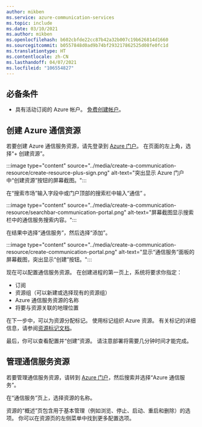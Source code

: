 ```yaml
---
author: mikben
ms.service: azure-communication-services
ms.topic: include
ms.date: 03/10/2021
ms.author: mikben
ms.openlocfilehash: b602cbfde22cc87b42a32b007c19b626814d1660
ms.sourcegitcommit: b0557848d0ad9b74bf293217862525d08fe0fc1d
ms.translationtype: HT
ms.contentlocale: zh-CN
ms.lasthandoff: 04/07/2021
ms.locfileid: "106554827"
---
```

## <a name="prerequisites"></a>必备条件

- 具有活动订阅的 Azure 帐户。 [免费创建帐户](https://azure.microsoft.com/free/dotnet/)。

## <a name="create-azure-communication-resource"></a>创建 Azure 通信资源

若要创建 Azure 通信服务资源，请先登录到 [Azure 门户](https://portal.azure.com)。 在页面的左上角，选择“+ 创建资源”。 

:::image type="content" source="../media/create-a-communication-resource/create-resource-plus-sign.png" alt-text="突出显示 Azure 门户中“创建资源”按钮的屏幕截图。":::

在“搜索市场”输入字段中或门户顶部的搜索栏中输入“通信” 。

:::image type="content" source="../media/create-a-communication-resource/searchbar-communication-portal.png" alt-text="屏幕截图显示搜索栏中的通信服务搜索内容。":::

在结果中选择“通信服务”，然后选择“添加”。

:::image type="content" source="../media/create-a-communication-resource/create-communication-portal.png" alt-text="显示“通信服务”面板的屏幕截图，突出显示“创建”按钮。":::

现在可以配置通信服务资源。 在创建进程的第一页上，系统将要求你指定：

* 订阅
* 资源组（可以新建或选择现有的资源组）
* Azure 通信服务资源的名称
* 将要与资源关联的地理位置

在下一步中，可以为资源分配标记。 使用标记组织 Azure 资源。 有关标记的详细信息，请参阅[资源标记文档](../../../azure-resource-manager/management/tag-resources.md)。

最后，你可以查看配置并“创建”资源。 请注意部署将需要几分钟时间才能完成。

## <a name="manage-your-communication-services-resource"></a>管理通信服务资源

若要管理通信服务资源，请转到 [Azure 门户](https://portal.azure.com)，然后搜索并选择“Azure 通信服务”。

在“通信服务”页上，选择资源的名称。

资源的“概述”页包含用于基本管理（例如浏览、停止、启动、重启和删除）的选项。 你可以在资源页的左侧菜单中找到更多配置选项。
